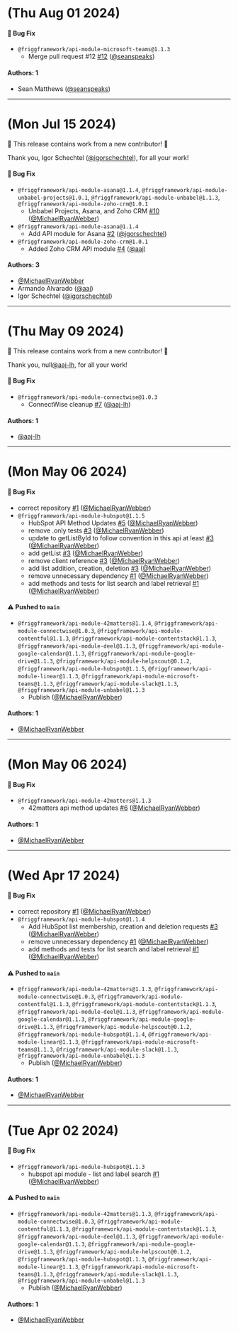 # (Thu Aug 01 2024)

#### 🐛 Bug Fix

- `@friggframework/api-module-microsoft-teams@1.1.3`
  - Merge pull request #12 [#12](https://github.com/friggframework/api-module-library/pull/12) ([@seanspeaks](https://github.com/seanspeaks))

#### Authors: 1

- Sean Matthews ([@seanspeaks](https://github.com/seanspeaks))

---

# (Mon Jul 15 2024)

:tada: This release contains work from a new contributor! :tada:

Thank you, Igor Schechtel ([@igorschechtel](https://github.com/igorschechtel)), for all your work!

#### 🐛 Bug Fix

- `@friggframework/api-module-asana@1.1.4`, `@friggframework/api-module-unbabel-projects@1.0.1`, `@friggframework/api-module-unbabel@1.1.3`, `@friggframework/api-module-zoho-crm@1.0.1`
  - Unbabel Projects, Asana, and Zoho CRM [#10](https://github.com/friggframework/api-module-library/pull/10) ([@MichaelRyanWebber](https://github.com/MichaelRyanWebber))
- `@friggframework/api-module-asana@1.1.4`
  - Add API module for Asana [#2](https://github.com/friggframework/api-module-library/pull/2) ([@igorschechtel](https://github.com/igorschechtel))
- `@friggframework/api-module-zoho-crm@1.0.1`
  - Added Zoho CRM API module [#4](https://github.com/friggframework/api-module-library/pull/4) ([@aaj](https://github.com/aaj))

#### Authors: 3

- [@MichaelRyanWebber](https://github.com/MichaelRyanWebber)
- Armando Alvarado ([@aaj](https://github.com/aaj))
- Igor Schechtel ([@igorschechtel](https://github.com/igorschechtel))

---

# (Thu May 09 2024)

:tada: This release contains work from a new contributor! :tada:

Thank you, null[@aaj-lh](https://github.com/aaj-lh), for all your work!

#### 🐛 Bug Fix

- `@friggframework/api-module-connectwise@1.0.3`
  - ConnectWise cleanup [#7](https://github.com/friggframework/api-module-library/pull/7) ([@aaj-lh](https://github.com/aaj-lh))

#### Authors: 1

- [@aaj-lh](https://github.com/aaj-lh)

---

# (Mon May 06 2024)

#### 🐛 Bug Fix

- correct repository [#1](https://github.com/friggframework/api-module-library/pull/1) ([@MichaelRyanWebber](https://github.com/MichaelRyanWebber))
- `@friggframework/api-module-hubspot@1.1.5`
  - HubSpot API Method Updates [#5](https://github.com/friggframework/api-module-library/pull/5) ([@MichaelRyanWebber](https://github.com/MichaelRyanWebber))
  - remove .only tests [#3](https://github.com/friggframework/api-module-library/pull/3) ([@MichaelRyanWebber](https://github.com/MichaelRyanWebber))
  - update to getListById to follow convention in this api at least [#3](https://github.com/friggframework/api-module-library/pull/3) ([@MichaelRyanWebber](https://github.com/MichaelRyanWebber))
  - add getList [#3](https://github.com/friggframework/api-module-library/pull/3) ([@MichaelRyanWebber](https://github.com/MichaelRyanWebber))
  - remove client reference [#3](https://github.com/friggframework/api-module-library/pull/3) ([@MichaelRyanWebber](https://github.com/MichaelRyanWebber))
  - add list addition, creation, deletion [#3](https://github.com/friggframework/api-module-library/pull/3) ([@MichaelRyanWebber](https://github.com/MichaelRyanWebber))
  - remove unnecessary dependency [#1](https://github.com/friggframework/api-module-library/pull/1) ([@MichaelRyanWebber](https://github.com/MichaelRyanWebber))
  - add methods and tests for list search and label retrieval [#1](https://github.com/friggframework/api-module-library/pull/1) ([@MichaelRyanWebber](https://github.com/MichaelRyanWebber))

#### ⚠️ Pushed to `main`

- `@friggframework/api-module-42matters@1.1.4`, `@friggframework/api-module-connectwise@1.0.3`, `@friggframework/api-module-contentful@1.1.3`, `@friggframework/api-module-contentstack@1.1.3`, `@friggframework/api-module-deel@1.1.3`, `@friggframework/api-module-google-calendar@1.1.3`, `@friggframework/api-module-google-drive@1.1.3`, `@friggframework/api-module-helpscout@0.1.2`, `@friggframework/api-module-hubspot@1.1.5`, `@friggframework/api-module-linear@1.1.3`, `@friggframework/api-module-microsoft-teams@1.1.3`, `@friggframework/api-module-slack@1.1.3`, `@friggframework/api-module-unbabel@1.1.3`
  - Publish ([@MichaelRyanWebber](https://github.com/MichaelRyanWebber))

#### Authors: 1

- [@MichaelRyanWebber](https://github.com/MichaelRyanWebber)

---

# (Mon May 06 2024)

#### 🐛 Bug Fix

- `@friggframework/api-module-42matters@1.1.3`
  - 42matters api method updates [#6](https://github.com/friggframework/api-module-library/pull/6) ([@MichaelRyanWebber](https://github.com/MichaelRyanWebber))

#### Authors: 1

- [@MichaelRyanWebber](https://github.com/MichaelRyanWebber)

---

# (Wed Apr 17 2024)

#### 🐛 Bug Fix

- correct repository [#1](https://github.com/friggframework/api-module-library/pull/1) ([@MichaelRyanWebber](https://github.com/MichaelRyanWebber))
- `@friggframework/api-module-hubspot@1.1.4`
  - Add HubSpot list membership, creation and deletion requests [#3](https://github.com/friggframework/api-module-library/pull/3) ([@MichaelRyanWebber](https://github.com/MichaelRyanWebber))
  - remove unnecessary dependency [#1](https://github.com/friggframework/api-module-library/pull/1) ([@MichaelRyanWebber](https://github.com/MichaelRyanWebber))
  - add methods and tests for list search and label retrieval [#1](https://github.com/friggframework/api-module-library/pull/1) ([@MichaelRyanWebber](https://github.com/MichaelRyanWebber))

#### ⚠️ Pushed to `main`

- `@friggframework/api-module-42matters@1.1.3`, `@friggframework/api-module-connectwise@1.0.3`, `@friggframework/api-module-contentful@1.1.3`, `@friggframework/api-module-contentstack@1.1.3`, `@friggframework/api-module-deel@1.1.3`, `@friggframework/api-module-google-calendar@1.1.3`, `@friggframework/api-module-google-drive@1.1.3`, `@friggframework/api-module-helpscout@0.1.2`, `@friggframework/api-module-hubspot@1.1.4`, `@friggframework/api-module-linear@1.1.3`, `@friggframework/api-module-microsoft-teams@1.1.3`, `@friggframework/api-module-slack@1.1.3`, `@friggframework/api-module-unbabel@1.1.3`
  - Publish ([@MichaelRyanWebber](https://github.com/MichaelRyanWebber))

#### Authors: 1

- [@MichaelRyanWebber](https://github.com/MichaelRyanWebber)

---

# (Tue Apr 02 2024)

#### 🐛 Bug Fix

- `@friggframework/api-module-hubspot@1.1.3`
  - hubspot api module - list and label search [#1](https://github.com/friggframework/api-module-library/pull/1) ([@MichaelRyanWebber](https://github.com/MichaelRyanWebber))

#### ⚠️ Pushed to `main`

- `@friggframework/api-module-42matters@1.1.3`, `@friggframework/api-module-connectwise@1.0.3`, `@friggframework/api-module-contentful@1.1.3`, `@friggframework/api-module-contentstack@1.1.3`, `@friggframework/api-module-deel@1.1.3`, `@friggframework/api-module-google-calendar@1.1.3`, `@friggframework/api-module-google-drive@1.1.3`, `@friggframework/api-module-helpscout@0.1.2`, `@friggframework/api-module-hubspot@1.1.3`, `@friggframework/api-module-linear@1.1.3`, `@friggframework/api-module-microsoft-teams@1.1.3`, `@friggframework/api-module-slack@1.1.3`, `@friggframework/api-module-unbabel@1.1.3`
  - Publish ([@MichaelRyanWebber](https://github.com/MichaelRyanWebber))

#### Authors: 1

- [@MichaelRyanWebber](https://github.com/MichaelRyanWebber)
